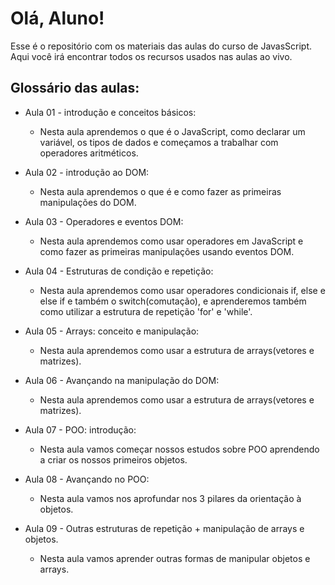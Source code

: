 # Olá, Aluno!

Esse é o repositório com os materiais das aulas do curso de JavasScript. Aqui você irá encontrar todos os recursos usados nas aulas ao vivo.

## Glossário das aulas:
- Aula 01 - introdução e conceitos básicos:
  - Nesta aula aprendemos o que é o JavaScript, como declarar um variável, os tipos de dados e começamos a trabalhar com operadores aritméticos.

- Aula 02 - introdução ao DOM:
  - Nesta aula aprendemos o que é e como fazer as primeiras manipulações do DOM.

- Aula 03 - Operadores e eventos DOM:
  - Nesta aula aprendemos como usar operadores em JavaScript e como fazer as primeiras manipulações usando eventos DOM.

- Aula 04 - Estruturas de condição e repetição:
  - Nesta aula aprendemos como usar operadores condicionais if, else e else if e também o switch(comutação), e aprenderemos também como utilizar a estrutura de repetição 'for' e 'while'.

- Aula 05 - Arrays: conceito e manipulação:
  - Nesta aula aprendemos como usar a estrutura de arrays(vetores e matrizes).

- Aula 06 - Avançando na manipulação do DOM:
  - Nesta aula aprendemos como usar a estrutura de arrays(vetores e matrizes).

- Aula 07 - POO: introdução:
  - Nesta aula vamos começar nossos estudos sobre POO aprendendo a criar os nossos primeiros objetos.

- Aula 08 - Avançando no POO:
  - Nesta aula vamos nos aprofundar nos 3 pilares da orientação à objetos.

- Aula 09 - Outras estruturas de repetição + manipulação de arrays e objetos.
  - Nesta aula vamos aprender outras formas de manipular objetos e arrays.